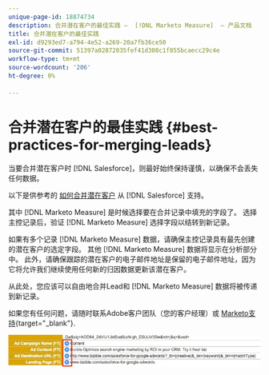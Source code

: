 ```yaml
---
unique-page-id: 18874734
description: 合并潜在客户的最佳实践 —  [!DNL Marketo Measure]  — 产品文档
title: 合并潜在客户的最佳实践
exl-id: d9293ed7-a794-4e52-a269-20a7fb36ce50
source-git-commit: 51397a02872035fef41d308c1f855bcaecc29c4e
workflow-type: tm+mt
source-wordcount: '206'
ht-degree: 0%

---
```


# 合并潜在客户的最佳实践 {#best-practices-for-merging-leads}

当要合并潜在客户时 [!DNL Salesforce]，则最好始终保持谨慎，以确保不会丢失任何数据。

以下是供参考的 [如何合并潜在客户](https://help.salesforce.com/HTViewHelpDoc?id=leads_merge.htm&amp;language=en_US) 从 [!DNL Salesforce] 支持。

其中 [!DNL Marketo Measure] 是时候选择要在合并记录中填充的字段了。 选择主控记录后，验证 [!DNL Marketo Measure] 选择字段以结转到新记录。

如果有多个记录 [!DNL Marketo Measure] 数据，请确保主控记录具有最先创建的潜在客户的选定字段。 其他 [!DNL Marketo Measure] 数据将显示在分析部分中。 此外，请确保跟踪的潜在客户的电子邮件地址是保留的电子邮件地址，因为它将允许我们继续使用任何新的归因数据更新该潜在客户。

从此处，您应该可以自由地合并Lead和 [!DNL Marketo Measure] 数据将被传递到新记录。

如果您有任何问题，请随时联系Adobe客户团队（您的客户经理）或 [Marketo支持](https://nation.marketo.com/t5/support/ct-p/Support){target="_blank"}.

![](assets/1.jpg)
